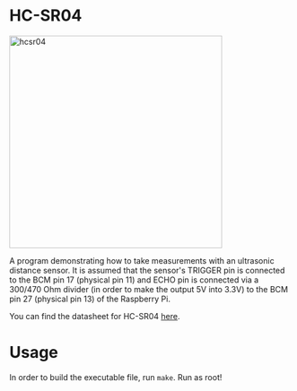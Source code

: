 # HC-SR04

<img width="379" alt="hcsr04" src="https://user-images.githubusercontent.com/82239121/116139229-16c2a800-a6d6-11eb-804a-0e3077491453.png">


A program demonstrating how to take measurements with an ultrasonic distance sensor. It is assumed that the sensor's TRIGGER pin is connected to the BCM pin 17 (physical pin 11) and ECHO pin is connected via a 300/470 Ohm divider (in order to make the output 5V into 3.3V) to the BCM pin 27 (physical pin 13) of the Raspberry Pi.

You can find the datasheet for HC-SR04 [here](http://web.eece.maine.edu/~zhu/book/lab/HC-SR04%20User%20Manual.pdf).

# Usage

In order to build the executable file, run `make`. Run as root!
